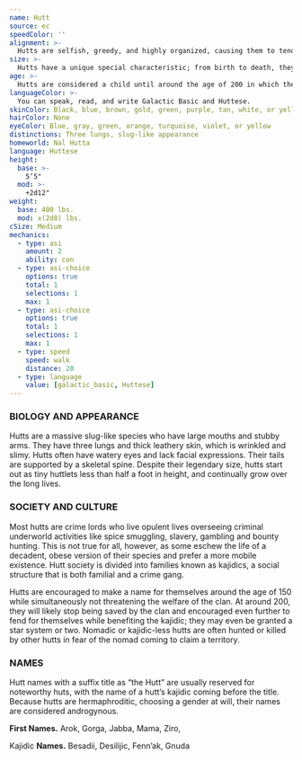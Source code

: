 ```yaml
---
name: Hutt
source: ec
speedColor: ''
alignment: >-
  Hutts are selfish, greedy, and highly organized, causing them to tend toward chaotic dark side, though there are exceptions.
size: >-
  Hutts have a unique special characteristic; from birth to death, they never stop growing. As an adolescent hutt, you typically stand between 6 and 7 feet tall and weigh at least 400 lbs. Regardless of your position in that range, your size is Medium.
age: >-
  Hutts are considered a child until around the age of 200 in which they are a full fledged adult. Hutts can live upwards of 900 years with even more ancient ones exceeding that.
languageColor: >-
  You can speak, read, and write Galactic Basic and Huttese. 
skinColor: Black, blue, brown, gold, green, purple, tan, white, or yellow
hairColor: None
eyeColor: Blue, gray, green, orange, turquoise, violet, or yellow
distinctions: Three lungs, slug-like appearance
homeworld: Nal Hutta
language: Huttese
height:
  base: >-
    5’5"
  mod: >-
    +2d12"
weight:
  base: 400 lbs.
  mod: x(2d8) lbs.
cSize: Medium
mechanics:
  - type: asi
    amount: 2
    ability: con
  - type: asi-choice
    options: true
    total: 1
    selections: 1
    max: 1
  - type: asi-choice
    options: true
    total: 1
    selections: 1
    max: 1
  - type: speed
    speed: walk
    distance: 20
  - type: language
    value: [galactic_basic, Huttese]
---
```

### BIOLOGY AND APPEARANCE
Hutts are a massive slug-like species who have large mouths and stubby arms. They have three lungs and thick leathery skin, which is wrinkled and slimy. Hutts often have watery eyes and lack facial expressions. Their tails are supported by a skeletal spine. Despite their legendary size, hutts start out as tiny huttlets less than half a foot in height, and continually grow over the long lives.

### SOCIETY AND CULTURE
Most hutts are crime lords who live opulent lives overseeing criminal underworld activities like spice smuggling, slavery, gambling and bounty hunting. This is not true for all, however, as some eschew the life of a decadent, obese version of their species and prefer a more mobile existence. Hutt society is divided into families known as kajidics, a social structure that is both familial and a crime gang.

Hutts are encouraged to make a name for themselves around the age of 150 while simultaneously not threatening the welfare of the clan. At around 200, they will likely stop being saved by the clan and encouraged even further to fend for themselves while benefiting the kajidic; they may even be granted a star system or two. Nomadic or kajidic-less hutts are often hunted or killed by other hutts in fear of the nomad coming to claim a territory.

### NAMES
Hutt names with a suffix title as “the Hutt” are usually reserved for noteworthy huts, with the name of a hutt’s kajidic coming before the title. Because hutts are hermaphroditic, choosing a gender at will, their names are considered androgynous.

__First Names.__ Arok, Gorga, Jabba, Mama, Ziro,

Kajidic __Names.__ Besadii, Desilijic, Fenn’ak, Gnuda



    